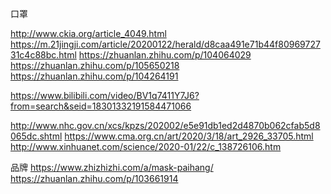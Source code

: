 口罩

http://www.ckia.org/article_4049.html
https://m.21jingji.com/article/20200122/herald/d8caa491e71b44f8096972731c4c88bc.html
https://zhuanlan.zhihu.com/p/104064029
https://zhuanlan.zhihu.com/p/105650218
https://zhuanlan.zhihu.com/p/104264191

https://www.bilibili.com/video/BV1q7411Y7J6?from=search&seid=18301332191584471066

http://www.nhc.gov.cn/xcs/kpzs/202002/e5e91db1ed2d4870b062cfab5d8065dc.shtml
https://www.cma.org.cn/art/2020/3/18/art_2926_33705.html
http://www.xinhuanet.com/science/2020-01/22/c_138726106.htm


品牌
https://www.zhizhizhi.com/a/mask-paihang/
https://zhuanlan.zhihu.com/p/103661914
